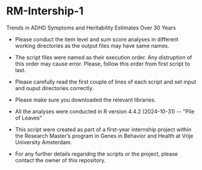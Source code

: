 # RM-Intership-1
Trends in ADHD Symptoms and Heritability Estimates Over 30 Years 

- Please conduct the item level and sum score analyses in different working directories as the output files may have same names.

- The script files were named as their execution order. Any distruption of this order may cause error. Please, follow this order from first script to last.

- Please carefully read the first couple of lines of each script and set input and ouput directories correctly.

- Please make sure you downloaded the relevant libraries.

- All the analyses were conducted in R version 4.4.2 (2024-10-31) -- "Pile of Leaves"

- This script were created as part of a first-year internship project within the Research Master’s program in Genes in Behavior and Health at Vrije University Amsterdam.

- For any further details regaridng the scripts or the project, please contact the owner of this repository.
